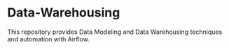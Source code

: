 # Data-Warehousing
This repository provides Data Modeling and Data Warehousing techniques and automation with Airflow.
